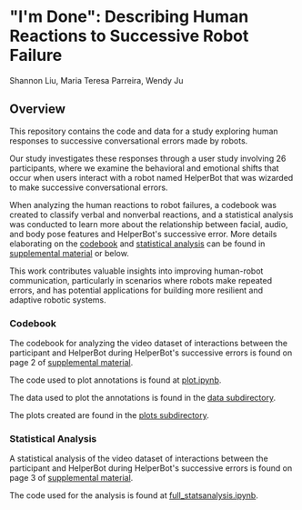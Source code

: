 # "I'm Done": Describing Human Reactions to Successive Robot Failure

Shannon Liu, Maria Teresa Parreira, Wendy Ju

<!-- Read paper [here](). -->

## Overview

This repository contains the code and data for a study exploring human responses to successive conversational errors made by robots.

Our study investigates these responses through a user study involving 26 participants, where we examine the behavioral and emotional shifts that occur when users interact with a robot named HelperBot that was wizarded to make successive conversational errors.

When analyzing the human reactions to robot failures, a codebook was created to classify verbal and nonverbal reactions, and a statistical analysis was conducted to learn more about the relationship between facial, audio, and body pose features and HelperBot's successive error. More details elaborating on the [codebook](https://github.com/FAR-Lab/badrobotsIRL/tree/main/HRI25_LBR#codebook) and [statistical analysis](https://github.com/FAR-Lab/badrobotsIRL/tree/main/HRI25_LBR#statistical-analysis) can be found in [supplemental material](https://github.com/FAR-Lab/badrobotsIRL/blob/main/annotations/HRI25_LBR_BadRobotsIRL_supp.pdf) or below.

This work contributes valuable insights into improving human-robot communication, particularly in scenarios where robots make repeated errors, and has potential applications for building more resilient and adaptive robotic systems.

### Codebook

The codebook for analyzing the video dataset of interactions between the participant and HelperBot during HelperBot's successive errors is found on page 2 of [supplemental material](https://github.com/FAR-Lab/badrobotsIRL/blob/main/annotations/HRI25_LBR_BadRobotsIRL_supp.pdf).

The code used to plot annotations is found at [plot.ipynb](https://github.com/FAR-Lab/badrobotsIRL/blob/main/annotations/plot.ipynb).

The data used to plot the annotations is found in the [data subdirectory](https://github.com/FAR-Lab/badrobotsIRL/tree/main/annotations/data).

The plots created are found in the [plots subdirectory](https://github.com/FAR-Lab/badrobotsIRL/tree/main/annotations/plots).

### Statistical Analysis

A statistical analysis of the video dataset of interactions between the participant and HelperBot during HelperBot's successive errors is found on page 3 of [supplemental material](https://github.com/FAR-Lab/badrobotsIRL/blob/main/annotations/HRI25_LBR_BadRobotsIRL_supp.pdf).

The code used for the analysis is found at [full_statsanalysis.ipynb](https://github.com/FAR-Lab/badrobotsIRL/blob/main/preprocessing/stats/full_statsanalysis.ipynb).

<!-- ### Reference / Bibtex -->

